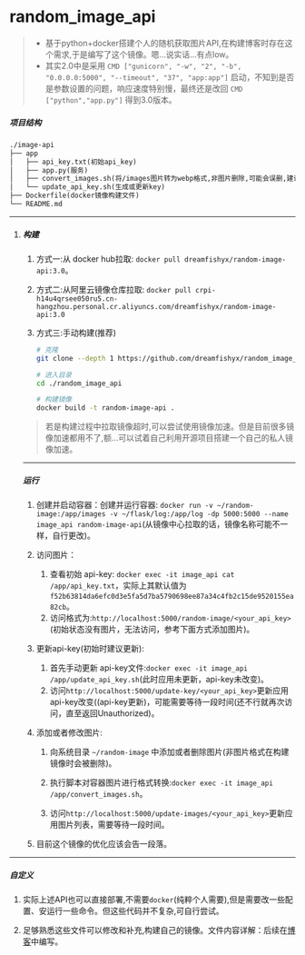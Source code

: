 # random_image_api

> - 基于python+docker搭建个人的随机获取图片API,在构建博客时存在这个需求,于是编写了这个镜像。嗯...说实话...有点low。
> - 其实2.0中是采用 `CMD ["gunicorn", "-w", "2", "-b", "0.0.0.0:5000", "--timeout", "37", "app:app"]` 启动，不知到是否是参数设置的问题，响应速度特别慢，最终还是改回 `CMD ["python","app.py"]` 得到3.0版本。

##### 项目结构

```tex
./image-api
├── app
│   ├── api_key.txt(初始api_key)
│   ├── app.py(服务)
│   ├── convert_images.sh(将/images图片转为webp格式,非图片删除,可能会误删,建议图片格式png、jpg、webp)
│   └── update_api_key.sh(生成或更新key)
├── Dockerfile(docker镜像构建文件)
└── README.md
```

---

1. ##### 构建

   1. 方式一:从 docker hub拉取: `docker pull dreamfishyx/random-image-api:3.0`。

   2. 方式二:从阿里云镜像仓库拉取: `docker pull crpi-h14u4qrsee050ru5.cn-hangzhou.personal.cr.aliyuncs.com/dreamfishyx/random-image-api:3.0`

   3. 方式三:手动构建(推荐)

      ```bash
      # 克隆
      git clone --depth 1 https://github.com/dreamfishyx/random_image_api.git
      
      # 进入目录
      cd ./random_image_api
      
      # 构建镜像
      docker build -t random-image-api .
      ```

   > 若是构建过程中拉取镜像超时,可以尝试使用镜像加速。但是目前很多镜像加速都用不了,额...可以试着自己利用开源项目搭建一个自己的私人镜像加速。


   ---

   ##### 运行

   1. 创建并启动容器：创建并运行容器: `docker run -v ~/random-image:/app/images -v ~/flask/log:/app/log -dp 5000:5000 --name image_api random-image-api`(从镜像中心拉取的话，镜像名称可能不一样，自行更改)。

   2. 访问图片：

      1. 查看初始 api-key: `docker exec -it image_api cat /app/api_key.txt`，实际上其默认值为`f52b63814da6efc0d3e5fa5d7ba5790698ee87a34c4fb2c15de9520155ea82cb`。
      2. 访问格式为:`http://localhost:5000/random-image/<your_api_key>`(初始状态没有图片，无法访问，参考下面方式添加图片)。

   3. 更新api-key(初始时建议更新):

      1. 首先手动更新 api-key文件:`docker exec -it image_api  /app/update_api_key.sh`(此时应用未更新，api-key未改变)。
      2. 访问`http://localhost:5000/update-key/<your_api_key>`更新应用api-key改变((api-key更新)，可能需要等待一段时间(还不行就再次访问，直至返回Unauthorized)。

   4. 添加或者修改图片:

      1. 向系统目录 `~/random-image` 中添加或者删除图片(非图片格式在构建镜像时会被删除)。

      2. 执行脚本对容器图片进行格式转换:`docker exec -it image_api /app/convert_images.sh`。

      3. 访问`http://localhost:5000/update-images/<your_api_key>`更新应用图片列表，需要等待一段时间。

   5. 目前这个镜像的优化应该会告一段落。


---

##### 自定义

1. 实际上述API也可以直接部署,不需要`docker`(纯粹个人需要),但是需要改一些配置、安运行一些命令。但这些代码并不复杂,可自行尝试。

2. 足够熟悉这些文件可以修改和补充,构建自己的镜像。文件内容详解：后续在[博客](https://dreamfish.cc/archives/dockerda-jian-ge-ren-sui-ji-tu-pian-api)中编写。

